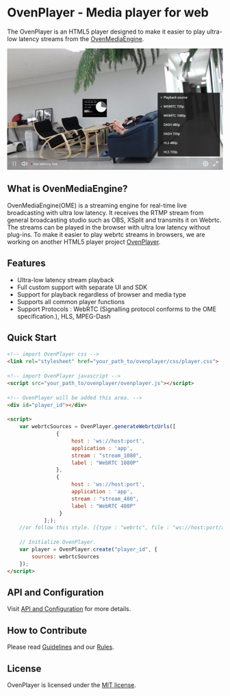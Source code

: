 # OvenPlayer - Media player for web

The OvenPlayer is an HTML5 player designed to make it easier to play ultra-low latency streams from the [OvenMediaEngine](https://github.com/AirenSoft/OvenMediaEngine).

![Alt text](dist/player.jpg)

## What is OvenMediaEngine?
OvenMediaEngine(OME) is a streaming engine for real-time live broadcasting with ultra low latency. It receives the RTMP stream from general broadcasting studio such as OBS, XSplit and transmits it on Webrtc. The streams can be played in the browser with ultra low latency without plug-ins. To make it easier to play webrtc streams in browsers, we are working on another HTML5 player project [OvenPlayer](https://github.com/AirenSoft/OvenPlayer).

## Features

- Ultra-low latency stream playback
- Full custom support with separate UI and SDK
- Support for playback regardless of browser and media type
- Supports all common player functions
- Support Protocols : WebRTC (Signalling protocol conforms to the OME specification.), HLS, MPEG-Dash

## Quick Start

```html
<!-- import OvenPlayer css -->
<link rel="stylesheet" href="your_path_to/ovenplayer/css/player.css">

<!-- import OvenPlayer javascript -->
<script src="your_path_to/ovenplayer/ovenplayer.js"></script>

<!-- OvenPlayer will be added this area. -->
<div id="player_id"></div>
    
<script>
    var webrtcSources = OvenPlayer.generateWebrtcUrls([
                {
                     host : 'ws://host:port',
                     application : 'app',
                     stream : "stream_1080",
                     label : "WebRTC 1080P"
                },
                {
                     host : 'ws://host:port',
                     application : 'app',
                     stream : "stream_480",
                     label : "WebRTC 480P"
                 }
            ];);
    //or follow this style. [{type : "webrtc", file : "ws://host:port/app/stream_1080", label : "1080"}]
    
    // Initialize OvenPlayer.
    var player = OvenPlayer.create("player_id", {
        sources: webrtcSources
    });
</script>
```

## API and Configuration

Visit [API and Configuration](docs/api.md) for more details.

## How to Contribute
 
Please read [Guidelines](CONTRIBUTING.md) and our [Rules](CODE_OF_CONDUCT.md).

## License

OvenPlayer is licensed under the [MIT license](LICENSE.txt).
